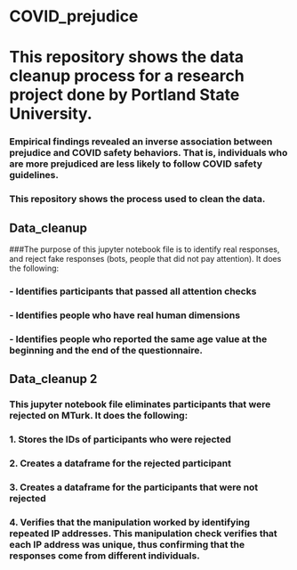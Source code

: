 # COVID_prejudice
# This repository shows the data cleanup process for a research project done by Portland State University.

### Empirical findings revealed an inverse association between prejudice and COVID safety behaviors. That is, individuals who are more prejudiced are less likely to follow COVID safety guidelines.

### This repository shows the process used to clean the data.

## Data_cleanup
###The purpose of this jupyter notebook file is to identify real responses, and reject fake responses (bots, people that did not pay attention). It does the following:
### - Identifies participants that passed all attention checks
### - Identifies people who have real human dimensions
### - Identifies people who reported the same age value at the beginning and the end of the questionnaire.

## Data_cleanup 2
### This jupyter notebook file eliminates participants that were rejected on MTurk. It does the following:
### 1. Stores the IDs of participants who were rejected
### 2. Creates a dataframe for the rejected participant
### 3. Creates a dataframe for the participants that were not rejected
### 4. Verifies that the manipulation worked by identifying repeated IP addresses. This manipulation check verifies that each IP address was unique, thus confirming that the responses come from different individuals.
